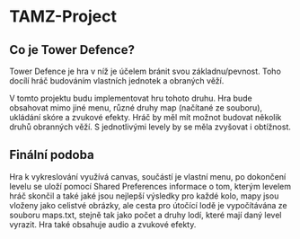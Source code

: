 # TAMZ-Project

## Co je Tower Defence?
Tower Defence je hra v níž je účelem bránit svou základnu/pevnost. Toho docílí hráč budováním vlastních jednotek a obraných věží.

V tomto projektu budu implementovat hru tohoto druhu. Hra bude obsahovat mimo jiné menu, různé druhy map (načítané ze souboru), ukládání skóre a zvukové efekty. Hráč by měl mít možnot budovat několik druhů obranných věží. S jednotlivými levely by se měla zvyšovat i obtížnost.

## Finální podoba
Hra k vykreslování využívá canvas, součástí je vlastní menu, po dokončení levelu se uloží pomocí Shared Preferences informace o tom, kterým levelem hráč skončil a také jaké jsou nejlepší výsledky pro každé kolo, mapy jsou vloženy jako celistvé obrázky, ale cesta pro útočící lodě je vypočítávána ze souboru maps.txt, stejně tak jako počet a druhy lodí, které mají daný level vyrazit. Hra také obsahuje audio a zvukové efekty.


